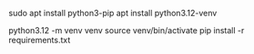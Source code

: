 sudo apt install python3-pip
apt install python3.12-venv

python3.12 -m venv venv
source venv/bin/activate
pip install -r requirements.txt

